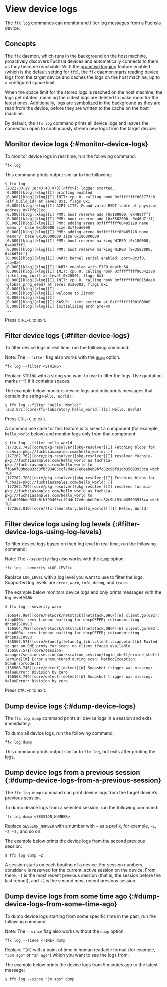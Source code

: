 # View device logs

The [`ffx log`][ffx-log] commands can monitor and filter log messages from a Fuchsia device.

## Concepts

The `ffx` daemon, which runs in the background on the host machine, proactively discovers
Fuchsia devices and automatically connects to them as they become reachable. With the
[proactive logging][proactive-logging] feature enabled (which is the default setting for
`ffx`), the `ffx` daemon starts reading device logs from the target device and
caches the logs on the host machine, up to a configured space limit.

When the space limit for the stored logs is reached on the host machine, the logs get
rotated, meaning the oldest logs are deleted to make room for the latest ones. Additionally,
logs are [symbolized][symbolize-logs] in the background as they are read from the device,
before they are written to the cache on the host machine.

By default, the `ffx log` command prints all device logs and leaves the connection open
to continuously stream new logs from the target device.

## Monitor device logs {:#monitor-device-logs}

To monitor device logs in real time, run the following command:

```posix-terminal
ffx log
```
This command prints output similar to the following:

```none {:.devsite-disable-click-to-copy}
$ ffx log
[2022-03-29 18:43:40.973][<ffx>]: logger started.
[0.000][klog][klog][I] printing enabled
[0.000][klog][klog][I] INIT: cpu 0, calling hook 0xffffffff00177fc0 (elf_build_id) at level 0x1, flags 0x1
[0.000][klog][klog][I] ACPI LITE: Found valid RSDT table at physical address 0x7ffe21cc
[0.000][klog][klog][I] PMM: boot reserve add [0x100000, 0x488fff]
[0.000][klog][klog][I] PMM: boot reserve add [0x3502000, 0x46d7fff]
[0.000][klog][klog][I] PMM: adding arena 0xffffffff00485128 name 'memory' base 0x100000 size 0x7fede000
[0.000][klog][klog][I] PMM: adding arena 0xffffffff00485128 name 'memory' base 0x100000000 size 0x180000000
[0.000][klog][klog][I] PMM: boot reserve marking WIRED [0x100000, 0x488fff]
[0.000][klog][klog][I] PMM: boot reserve marking WIRED [0x3502000, 0x46d7fff]
[0.000][klog][klog][I] UART: kernel serial enabled: port=0x3f8, irq=0x4
[0.000][klog][klog][I] UART: enabled with FIFO depth 64
[0.000][klog][klog][I] INIT: cpu 0, calling hook 0xffffffff00342380 (intel_rng_init) at level 0x20001, flags 0x1
[0.000][klog][klog][I] INIT: cpu 0, calling hook 0xffffffff0015dee0 (global_prng_seed) at level 0x20002, flags 0x1
[0.000][klog][klog][I]
[0.000][klog][klog][I] welcome to Zircon
[0.000][klog][klog][I]
[0.000][klog][klog][I] KASLR: .text section at 0xffffffff00100000
[0.000][klog][klog][I] initializing arch pre-vm
...
```

Press `CTRL+C` to exit.

## Filter device logs {:#filter-device-logs}

To filter device logs in real time, run the following command:

Note: The `--filter` flag also works with the [`dump`](#dump-device-logs) option.

```posix-terminal
ffx log --filter <STRING>
```

Replace `STRING` with a string you want to use to filter the logs. Use quotation marks
(`""`) if it contains spaces.

The example below monitors device logs and only prints messages that contain
the string `Hello, World!`:

```none {:.devsite-disable-click-to-copy}
$ ffx log --filter "Hello, World!"
[252.071][core/ffx-laboratory:hello_world][][I] Hello, World!

```

Press `CTRL+C` to exit.

A common use case for this feature is to select a component (for example,
`hello_world` below) and monitor logs only from that component:

```none {:.devsite-disable-click-to-copy}
$ ffx log --filter hello_world
[177262.742][core/pkg-resolver][pkg-resolver][I] Fetching blobs for fuchsia-pkg://fuchsiasamples.com/hello_world: []
[177262.762][core/pkg-resolver][pkg-resolver][I] resolved fuchsia-pkg://fuchsiasamples.com/hello_world as fuchsia-pkg://fuchsiasamples.com/hello_world to ff6a0f00bde933c0fb393405ccf2d4c17e6eabeb9bfc82c9bf91db35693933ca with TUF
[177262.788][core/pkg-resolver][pkg-resolver][I] Fetching blobs for fuchsia-pkg://fuchsiasamples.com/hello_world: []
[177262.789][core/pkg-resolver][pkg-resolver][I] resolved fuchsia-pkg://fuchsiasamples.com/hello_world as fuchsia-pkg://fuchsiasamples.com/hello_world to ff6a0f00bde933c0fb393405ccf2d4c17e6eabeb9bfc82c9bf91db35693933ca with TUF
[177262.816][core/ffx-laboratory:hello_world][][I] Hello, World!

```

## Filter device logs using log levels {:#filter-device-logs-using-log-levels}

To filter device logs based on their log level in real time, run the following command:

Note: The `--severity` flag also works with the [`dump`](#dump-device-logs) option.

```posix-terminal
ffx log --severity <LOG_LEVEL>
```

Replace `LOG_LEVEL` with a log level you want to use to filter the logs. Supported log levels are
`error`, `warn`, `info`, `debug`, and `trace`.

The example below monitors device logs and only prints messages with the log level `WARN`:

```none {:.devsite-disable-click-to-copy}
$ ffx log --severity warn
...
[166547.984][core/network/netstack][netstack,DHCP][W] client.go(692): ethp0004: recv timeout waiting for dhcpOFFER; retransmitting dhcpDISCOVER
[166564.788][core/network/netstack][netstack,DHCP][W] client.go(692): ethp0004: recv timeout waiting for dhcpOFFER; retransmitting dhcpDISCOVER
[166567.571][core/wlancfg][wlancfg_lib::client::scan,wlan][W] Failed to get an SME proxy for scan: no client ifaces available
[166567.571][core/session-manager/session:session/workstation_session/login_shell/ermine_shell][ermine][W] Error encountered during scan: MethodException: ScanErrorCode(1)
[166568.746][core/detect][detect][W] Snapshot trigger was missing: ValueError: Division by zero
[166568.749][core/detect][detect][W] Snapshot trigger was missing: ValueError: Division by zero

```

Press `CTRL+C` to exit.

## Dump device logs {:#dump-device-logs}

The `ffx log dump` command prints all device logs in a session and exits immediately.

To dump all device logs, run the following command:

```posix-terminal
ffx log dump
```

This command prints output similar to `ffx log`, but exits after printing the logs.

## Dump device logs from a previous session {:#dump-device-logs-from-a-previous-session}

The `ffx log dump` command can print device logs from the target device’s previous session.

To dump device logs from a selected session, run the following command:

```posix-terminal
ffx log dump <SESSION_NUMBER>
```

Replace `SESSION_NUMBER` with a number with `~` as a prefix, for example, `~1`, `~2`, `~3,`
and so on.

The example below prints the device logs from the second previous session:

```none {:.devsite-disable-click-to-copy}
$ ffx log dump ~2
```

A session starts on each booting of a device. For session numbers, consider `0` is
reserved for the current, active session on the device. From there, `~1` is the most
recent previous session (that is, the session before the last reboot), and `~2` is the
second most recent previous session.

## Dump device logs from some time ago {:#dump-device-logs-from-some-time-ago}

To dump device logs starting from some specific time in the past, run the following command:

Note: The `--since` flag also works without the `dump` option.

```posix-terminal
ffx log --since <TIME> dump
```

Replace `TIME` with a point of time in human readable format (for example, `"30m ago"`
or `"2h ago"`) which you want to see the logs from.

The example below prints the device logs from 5 minutes ago to the latest message:

```none {:.devsite-disable-click-to-copy}
$ ffx log --since "5m ago" dump
```

<!-- Reference links -->

[ffx-log]: https://fuchsia.dev/reference/tools/sdk/ffx#log_2
[proactive-logging]: /development/tools/ffx/commands/log.md#proactive_logging
[symbolize-logs]: ./symbolize-logs.md
